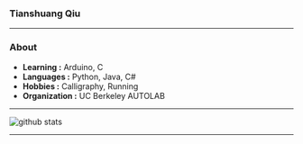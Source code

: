 ### Tianshuang Qiu
---------------------------------------------------------------------------------------------------------------------------------------------------------------------------------
### About

-  **Learning :** Arduino, C
-  **Languages :** Python, Java, C#
-  **Hobbies :** Calligraphy, Running
-  **Organization :** UC Berkeley AUTOLAB

---------------------------------------------------------------------------------------------------------------------------------------------------------------------------------

![github stats](https://github-readme-stats.vercel.app/api?username=TianshuangQiu&show_icons=true)

---------------------------------------------------------------------------------------------------------------------------------------------------------------------------------
